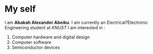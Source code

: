 # My self
I am **Abakah Alexander Abeiku**. 
I am currently an Electrical?Electronic Engineering student at *KNUST*
I am interested in :
1. Computer hardware and digital design
2. Computer software
3. Semiconductor devices

